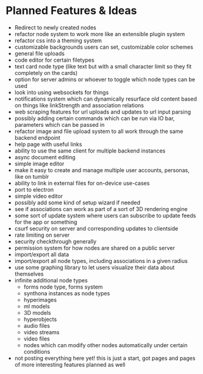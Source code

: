 # Planned Features & Ideas

- Redirect to newly created nodes
- refactor node system to work more like an extensible plugin system
- refactor css into a theming system
- customizable backgrounds users can set, customizable color schemes
- general file uploads
- code editor for certain filetypes
- text card node type (like text but with a small character limit so they fit completely on the cards)
- option for server admins or whoever to toggle which node types can be used
- look into using websockets for things
- notifications system which can dynamically resurface old content based on things like linkStrength and association relations
- web scraping features for url uploads and updates to url input parsing
- possibly adding certain commands which can be run via IO bar, parameters which can be passed in
- refactor image and file upload system to all work through the same backend endpoint
- help page with useful links
- ability to use the same client for multiple backend instances
- async document editing
- simple image editor
- make it easy to create and manage multiple user accounts, personas, like on tumblr
- ability to link in external files for on-device use-cases
- port to electron
- simple video editor
- possibly add some kind of setup wizard if needed
- see if associations can work as part of a sort of 3D rendering engine
- some sort of update system where users can subscribe to update feeds for the app or something
- csurf security on server and corresponding updates to clientside
- rate limiting on server
- security checkthrough generally
- permission system for how nodes are shared on a public server
- import/export all data
- import/export all node types, including associations in a given radius
- use some graphing library to let users visualize their data about themselves
- infinite additional node types
  - forms node type, forms system
  - synthona instances as node types
  - hyperimages
  - ml models
  - 3D models
  - hyperobjects
  - audio files
  - video streams
  - video files
  - nodes which can modify other nodes automatically under certain conditions
- not posting everything here yet! this is just a start, got pages and pages of more interesting features planned as well
